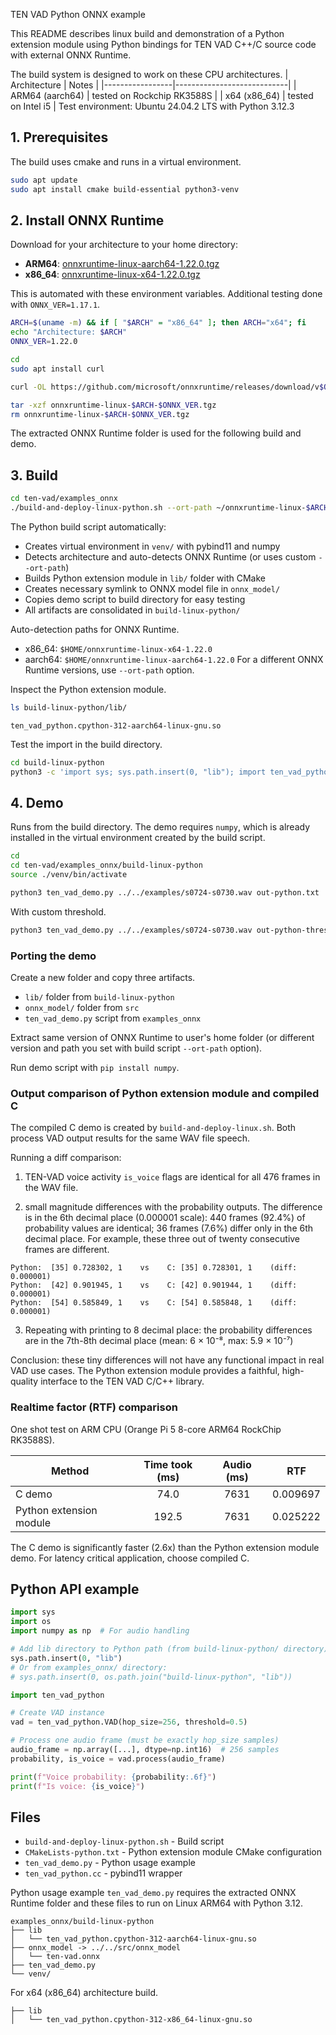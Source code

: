 TEN VAD Python ONNX example

This README describes linux build and demonstration of a Python extension
module using Python bindings for TEN VAD C++/C source code with external
ONNX Runtime.

The build system is designed to work on these CPU architectures.
| Architecture    | Notes                      |
|-----------------|----------------------------|
| ARM64 (aarch64) | tested on Rockchip RK3588S |
| x64 (x86_64)    | tested on Intel i5         |
Test environment: Ubuntu 24.04.2 LTS with Python 3.12.3

## 1. Prerequisites

The build uses cmake and runs in a virtual environment.
```bash
sudo apt update
sudo apt install cmake build-essential python3-venv
```

## 2. Install ONNX Runtime

Download for your architecture to your home directory:
- **ARM64**: [onnxruntime-linux-aarch64-1.22.0.tgz](https://github.com/microsoft/onnxruntime/releases/download/v1.22.0/onnxruntime-linux-aarch64-1.22.0.tgz)
- **x86_64**: [onnxruntime-linux-x64-1.22.0.tgz](https://github.com/microsoft/onnxruntime/releases/download/v1.22.0/onnxruntime-linux-x64-1.22.0.tgz)

This is automated with these environment variables.  Additional testing done
with `ONNX_VER=1.17.1`.
 ```bash
ARCH=$(uname -m) && if [ "$ARCH" = "x86_64" ]; then ARCH="x64"; fi
echo "Architecture: $ARCH"
ONNX_VER=1.22.0

cd
sudo apt install curl

curl -OL https://github.com/microsoft/onnxruntime/releases/download/v$ONNX_VER/onnxruntime-linux-$ARCH-$ONNX_VER.tgz

tar -xzf onnxruntime-linux-$ARCH-$ONNX_VER.tgz
rm onnxruntime-linux-$ARCH-$ONNX_VER.tgz
```
The extracted ONNX Runtime folder is used for the following build and demo.

## 3. Build

```bash
cd ten-vad/examples_onnx
./build-and-deploy-linux-python.sh --ort-path ~/onnxruntime-linux-$ARCH-$ONNX_VER
```

The Python build script automatically:
- Creates virtual environment in `venv/` with pybind11 and numpy
- Detects architecture and auto-detects ONNX Runtime (or uses custom `--ort-path`)
- Builds Python extension module in `lib/` folder with CMake
- Creates necessary symlink to ONNX model file in `onnx_model/`
- Copies demo script to build directory for easy testing
- All artifacts are consolidated in `build-linux-python/`

Auto-detection paths for ONNX Runtime.
- x86_64: `$HOME/onnxruntime-linux-x64-1.22.0`
- aarch64: `$HOME/onnxruntime-linux-aarch64-1.22.0`
For a different ONNX Runtime versions, use `--ort-path` option.

Inspect the Python extension module.
```bash
ls build-linux-python/lib/
```
```console
ten_vad_python.cpython-312-aarch64-linux-gnu.so
```

Test the import in the build directory.
```bash
cd build-linux-python
python3 -c 'import sys; sys.path.insert(0, "lib"); import ten_vad_python; print("Import success!")'
```

## 4. Demo

Runs from the build directory.  The demo requires `numpy`, which is already
installed in the virtual environment created by the build script.
```bash
cd
cd ten-vad/examples_onnx/build-linux-python
source ./venv/bin/activate

python3 ten_vad_demo.py ../../examples/s0724-s0730.wav out-python.txt
```

With custom threshold.
```bash
python3 ten_vad_demo.py ../../examples/s0724-s0730.wav out-python-threshold.txt --threshold 0.6
```

### Porting the demo

Create a new folder and copy three artifacts.
* `lib/` folder from `build-linux-python`
* `onnx_model/` folder from `src`
* `ten_vad_demo.py` script from `examples_onnx`

Extract same version of ONNX Runtime to user's home folder (or different version
and path you set with build script `--ort-path` option).

Run demo script with `pip install numpy`.

### Output comparison of Python extension module and compiled C

The compiled C demo is created by `build-and-deploy-linux.sh`.  Both process
VAD output results for the same WAV file speech.

Running a diff comparison:

1. TEN-VAD voice activity `is_voice` flags are identical for all 476 frames in
the WAV file.

2. small magnitude differences with the probability outputs.  The difference is
in the 6th decimal place (0.000001 scale): 440 frames (92.4%) of probability
values are identical; 36 frames (7.6%) differ only in the 6th decimal place. For
example, these three out of twenty consecutive frames are different.
```console
Python:  [35] 0.728302, 1    vs    C: [35] 0.728301, 1    (diff: 0.000001)
Python:  [42] 0.901945, 1    vs    C: [42] 0.901944, 1    (diff: 0.000001)
Python:  [54] 0.585849, 1    vs    C: [54] 0.585848, 1    (diff: 0.000001)
```

3. Repeating with printing to 8 decimal place: the probability differences are
in the 7th-8th decimal place (mean: 6 × 10⁻⁸, max: 5.9 × 10⁻⁷)

Conclusion: these tiny differences will not have any functional impact in real
VAD use cases.  The Python extension module provides a faithful, high-quality
interface to the TEN VAD C/C++ library.

### Realtime factor (RTF) comparison

One shot test on ARM CPU (Orange Pi 5 8-core ARM64 RockChip RK3588S).

| Method                  | Time took (ms) | Audio (ms) |   RTF    |
|-------------------------|:--------------:|:----------:|:--------:|
| C demo                  |      74.0      |    7631    | 0.009697 |
| Python extension module |     192.5      |    7631    | 0.025222 |

The C demo is significantly faster (2.6x) than the Python extension module
demo.  For latency critical application, choose compiled C.

## Python API example

```python
import sys
import os
import numpy as np  # For audio handling

# Add lib directory to Python path (from build-linux-python/ directory)
sys.path.insert(0, "lib")
# Or from examples_onnx/ directory:
# sys.path.insert(0, os.path.join("build-linux-python", "lib"))

import ten_vad_python

# Create VAD instance
vad = ten_vad_python.VAD(hop_size=256, threshold=0.5)

# Process one audio frame (must be exactly hop_size samples)
audio_frame = np.array([...], dtype=np.int16)  # 256 samples
probability, is_voice = vad.process(audio_frame)

print(f"Voice probability: {probability:.6f}")
print(f"Is voice: {is_voice}")
```

## Files

- `build-and-deploy-linux-python.sh` - Build script
- `CMakeLists-python.txt` - Python extension module CMake configuration
- `ten_vad_demo.py` - Python usage example
- `ten_vad_python.cc` - pybind11 wrapper

Python usage example `ten_vad_demo.py` requires the extracted ONNX Runtime
folder and these files to run on Linux ARM64 with Python 3.12.
```console
examples_onnx/build-linux-python
├── lib
│   └── ten_vad_python.cpython-312-aarch64-linux-gnu.so
├── onnx_model -> ../../src/onnx_model
│   └── ten-vad.onnx
├── ten_vad_demo.py
└── venv/
```

For x64 (x86_64) architecture build.
```console
├── lib
│   └── ten_vad_python.cpython-312-x86_64-linux-gnu.so
```

